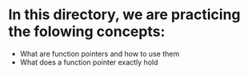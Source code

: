 # In this directory, we are practicing the folowing concepts:

- What are function pointers and how to use them
- What does a function pointer exactly hold

